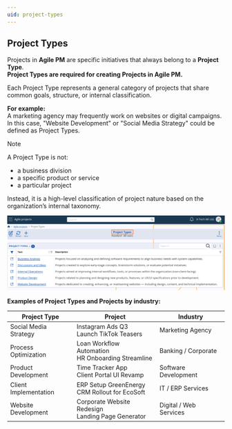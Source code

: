 ```yaml
---
uid: project-types
---
```


## Project Types

Projects in **Agile PM** are specific initiatives that always belong to a **Project Type**.  
**Project Types are required for creating Projects in Agile PM.**

Each Project Type represents a general category of projects that share common goals, structure, or internal classification.

**For example:**<br>
A marketing agency may frequently work on websites or digital campaigns. In this case, "Website Development" or "Social Media Strategy" could be defined as Project Types.

> [!Note]
> A Project Type is not:
> - a business division  
> - a specific product or service  
> - a particular project  
> 
> Instead, it is a high-level classification of project nature based on the organization’s internal taxonomy.

![Project_Types](pictures/project-types.png)

**Examples of Project Types and Projects by industry:**

| **Project Type**         | **Project**                                              | **Industry**               |
|--------------------------|----------------------------------------------------------|----------------------------|
| Social Media Strategy    | Instagram Ads Q3<br>Launch TikTok Teasers                | Marketing Agency           |
| Process Optimization     | Loan Workflow Automation<br>HR Onboarding Streamline     | Banking / Corporate        |
| Product Development      | Time Tracker App<br>Client Portal UI Revamp              | Software Development       |
| Client Implementation    | ERP Setup GreenEnergy<br>CRM Rollout for EcoSoft         | IT / ERP Services          |
| Website Development      | Corporate Website Redesign<br>Landing Page Generator     | Digital / Web Services     |

